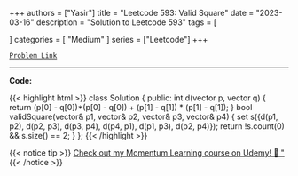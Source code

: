 
+++
authors = ["Yasir"]
title = "Leetcode 593: Valid Square"
date = "2023-03-16"
description = "Solution to Leetcode 593"
tags = [
    
]
categories = [
    "Medium"
]
series = ["Leetcode"]
+++



[`Problem Link`](https://leetcode.com/problems/valid-square/description/)

---

**Code:**

{{< highlight html >}}
class Solution {
public:
    int d(vector<int> p, vector<int> q) {
        return (p[0] - q[0])*(p[0] - q[0]) + (p[1] - q[1]) * (p[1] - q[1]);
    }
    bool validSquare(vector<int>& p1, vector<int>& p2, vector<int>& p3, vector<int>& p4) {
        set<int> s({d(p1, p2), d(p2, p3), d(p3, p4), d(p4, p1), d(p1, p3), d(p2, p4)});
        return !s.count(0) && s.size() == 2;
    }
};
{{< /highlight >}}


{{< notice tip >}}
[Check out my Momentum Learning course on Udemy! 🚀 "](https://www.udemy.com/course/blind-75-the-data-structures-and-algorithms-essentials/)
{{< /notice >}}

